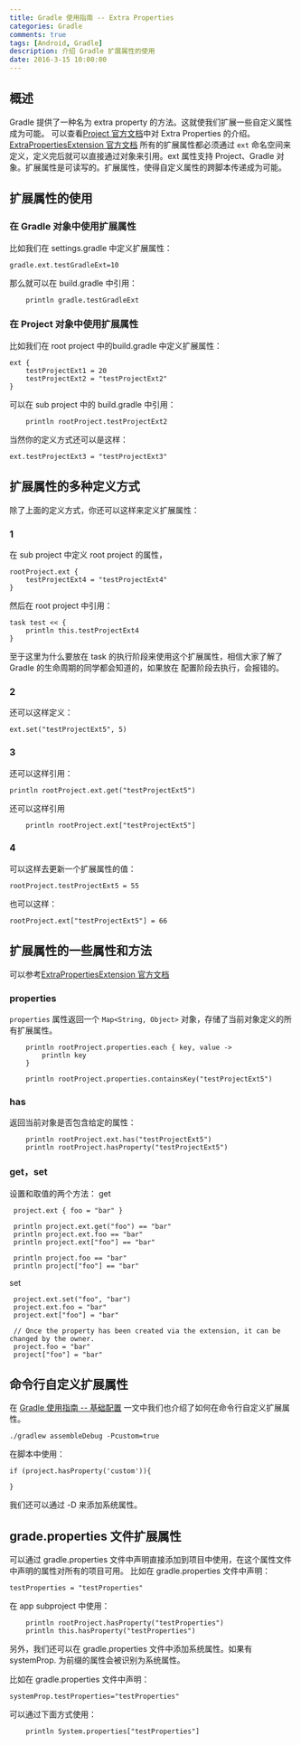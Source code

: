 ```yaml
---
title: Gradle 使用指南 -- Extra Properties 
categories: Gradle
comments: true
tags: [Android, Gradle]
description: 介绍 Gradle 扩展属性的使用
date: 2016-3-15 10:00:00
---
```


## 概述

Gradle 提供了一种名为 extra property 的方法。这就使我们扩展一些自定义属性成为可能。
可以查看[Project 官方文档](https://docs.gradle.org/current/dsl/org.gradle.api.Project.html)中对 Extra Properties 的介绍。
[ExtraPropertiesExtension 官方文档](https://docs.gradle.org/current/dsl/org.gradle.api.plugins.ExtraPropertiesExtension.html)
所有的扩展属性都必须通过 `ext` 命名空间来定义，定义完后就可以直接通过对象来引用。ext 属性支持 Project、Gradle 对象。扩展属性是可读写的。扩展属性，使得自定义属性的跨脚本传递成为可能。

## 扩展属性的使用

### 在 Gradle 对象中使用扩展属性

比如我们在 settings.gradle 中定义扩展属性：

```
gradle.ext.testGradleExt=10
```

那么就可以在 build.gradle 中引用：

```
    println gradle.testGradleExt
```

### 在 Project 对象中使用扩展属性

比如我们在 root project 中的build.gradle 中定义扩展属性：

```
ext {
    testProjectExt1 = 20
    testProjectExt2 = "testProjectExt2"
}
```

可以在 sub project 中的 build.gradle 中引用：

```
    println rootProject.testProjectExt2
```

当然你的定义方式还可以是这样：

```
ext.testProjectExt3 = "testProjectExt3"
```

## 扩展属性的多种定义方式

除了上面的定义方式，你还可以这样来定义扩展属性：

### 1

在 sub project 中定义 root project 的属性，

```
rootProject.ext {
    testProjectExt4 = "testProjectExt4"
}
```

然后在 root project 中引用：

```
task test << {
    println this.testProjectExt4
}
```

至于这里为什么要放在 task 的执行阶段来使用这个扩展属性，相信大家了解了 Gradle  的生命周期的同学都会知道的，如果放在 配置阶段去执行，会报错的。

### 2

还可以这样定义：

```
ext.set("testProjectExt5", 5)
```

### 3

还可以这样引用：

```
println rootProject.ext.get("testProjectExt5")
```

还可以这样引用

```
    println rootProject.ext["testProjectExt5"]
```

### 4

可以这样去更新一个扩展属性的值：

```
rootProject.testProjectExt5 = 55
```

也可以这样：

```
rootProject.ext["testProjectExt5"] = 66
```

## 扩展属性的一些属性和方法

可以参考[ExtraPropertiesExtension 官方文档](https://docs.gradle.org/current/dsl/org.gradle.api.plugins.ExtraPropertiesExtension.html)

### properties

`properties` 属性返回一个 `Map<String, Object>` 对象，存储了当前对象定义的所有扩展属性。

```
    println rootProject.properties.each { key, value ->
        println key
    }
```

```
    println rootProject.properties.containsKey("testProjectExt5")
```

### has

返回当前对象是否包含给定的属性：

```
    println rootProject.ext.has("testProjectExt5")
    println rootProject.hasProperty("testProjectExt5")
```

### get，set

设置和取值的两个方法：
get

```
 project.ext { foo = "bar" }

 println project.ext.get("foo") == "bar"
 println project.ext.foo == "bar"
 println project.ext["foo"] == "bar"

 println project.foo == "bar"
 println project["foo"] == "bar"
```

set

```
 project.ext.set("foo", "bar")
 project.ext.foo = "bar"
 project.ext["foo"] = "bar"

 // Once the property has been created via the extension, it can be changed by the owner.
 project.foo = "bar"
 project["foo"] = "bar"
```

## 命令行自定义扩展属性

在 [Gradle 使用指南 -- 基础配置](http://www.heqiangfly.com/2016/03/03/development-tool-gradle-command-config/) 一文中我们也介绍了如何在命令行自定义扩展属性。

```
./gradlew assembleDebug -Pcustom=true
```

在脚本中使用：

```
if (project.hasProperty('custom')){

}
```

我们还可以通过 -D 来添加系统属性。

## grade.properties 文件扩展属性

可以通过 gradle.properties 文件中声明直接添加到项目中使用，在这个属性文件中声明的属性对所有的项目可用。
比如在 gradle.properties 文件中声明：

```
testProperties = "testProperties"
```

在 app subproject 中使用：

```
    println rootProject.hasProperty("testProperties")
    println this.hasProperty("testProperties")
```

另外，我们还可以在 gradle.properties 文件中添加系统属性。如果有 systemProp. 为前缀的属性会被识别为系统属性。

比如在 gradle.properties 文件中声明：

```
systemProp.testProperties="testProperties"
```

可以通过下面方式使用：

```
    println System.properties["testProperties"]
```

<!--  
https://blog.csdn.net/zxc123e/article/details/72846762
https://docs.gradle.org/current/dsl/org.gradle.api.plugins.ExtraPropertiesExtension.html
-->
